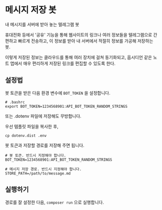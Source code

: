 # 메시지 저장 봇

내 메시지를 서버에 받아 놓는 텔레그램 봇

휴대전화 등에서 '공유' 기능을 통해 웹사이트의 링크나 여러 정보들을 텔레그램으로 간편하고 빠르게 전송하고,
이 정보를 받아 내 서버에서 적절히 정보를 가공해 저장하는 봇.

이렇게 저장된 정보는 클라우드를 통해 여러 장치에 걸쳐 동기화되고,
옵시디언 같은 노트 앱에서 매우 편리하게 저장된 링크를 편집할 수 있도록 한다.


## 설정법

봇 토큰을 받은 다음 환경 변수에 `BOT_TOKEN` 을 설정합니다.

```shell
# .bashrc
export BOT_TOKEN=1234568901:API_BOT_TOKEN_RANDOM_STRINGS
```

또는 .dotenv 파일에 저장해도 무방합니다.

우선 템플릿 파일을 복사한 후,
```shell
cp dotenv.dist .env
```

봇 토큰과 저장할 경로를 저장해 주면 됩니다.
```dotenv
# 봇 토큰. 반드시 지정해야 합니다.
BOT_TOKEN=1234568901:API_BOT_TOKEN_RANDOM_STRINGS

# 메시지 저장 경로. 반드시 지정해야 합니다.
STORE_PATH=/path/to/message.md
```

## 실행하기

경로를 잘 설정한 다음, `composer run` 으로 실행합니다.

